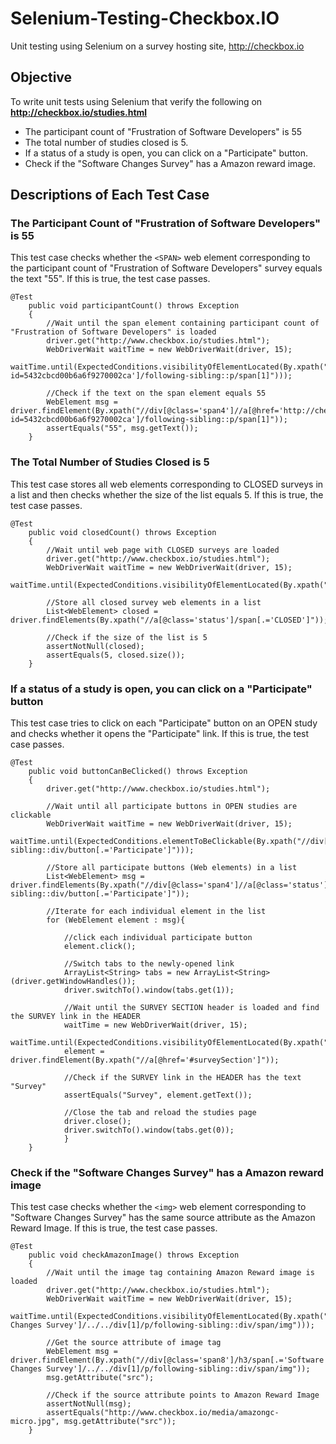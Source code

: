 # Selenium-Testing-Checkbox.IO

Unit testing using Selenium on a survey hosting site, http://checkbox.io

## Objective 

To write unit tests using Selenium that verify the following on **http://checkbox.io/studies.html**

* The participant count of "Frustration of Software Developers" is 55
* The total number of studies closed is 5.
* If a status of a study is open, you can click on a "Participate" button.
* Check if the "Software Changes Survey" has a Amazon reward image.

## Descriptions of Each Test Case

### The Participant Count of "Frustration of Software Developers" is 55

This test case checks whether the `<SPAN>` web element corresponding to the participant count of "Frustration of Software Developers" survey equals the text "55". If this is true, the test case passes.

```
@Test
	public void participantCount() throws Exception
	{
		//Wait until the span element containing participant count of "Frustration of Software Developers" is loaded
		driver.get("http://www.checkbox.io/studies.html");
		WebDriverWait waitTime = new WebDriverWait(driver, 15);
		waitTime.until(ExpectedConditions.visibilityOfElementLocated(By.xpath("//div[@class='span4']//a[@href='http://checkbox.io/studies/?id=5432cbcd00b6a6f9270002ca']/following-sibling::p/span[1]")));
		
		//Check if the text on the span element equals 55
		WebElement msg = driver.findElement(By.xpath("//div[@class='span4']//a[@href='http://checkbox.io/studies/?id=5432cbcd00b6a6f9270002ca']/following-sibling::p/span[1]"));
		assertEquals("55", msg.getText());
	}

```

### The Total Number of Studies Closed is 5

This test case stores all web elements corresponding to CLOSED surveys in a list and then checks whether the size of the list equals 5. If this is true, the test case passes.

```
@Test
	public void closedCount() throws Exception
	{
		//Wait until web page with CLOSED surveys are loaded
		driver.get("http://www.checkbox.io/studies.html");
		WebDriverWait waitTime = new WebDriverWait(driver, 15);
		waitTime.until(ExpectedConditions.visibilityOfElementLocated(By.xpath("//a[@class='status']/span[.='CLOSED']")));
		
		//Store all closed survey web elements in a list
		List<WebElement> closed = driver.findElements(By.xpath("//a[@class='status']/span[.='CLOSED']"));
		
		//Check if the size of the list is 5
		assertNotNull(closed);
		assertEquals(5, closed.size());
	}

```

### If a status of a study is open, you can click on a "Participate" button

This test case tries to click on each "Participate" button on an OPEN study and checks whether it opens the "Participate" link. If this is true, the test case passes.

```
@Test
	public void buttonCanBeClicked() throws Exception
	{
		driver.get("http://www.checkbox.io/studies.html");
		
		//Wait until all participate buttons in OPEN studies are clickable
		WebDriverWait waitTime = new WebDriverWait(driver, 15);
		waitTime.until(ExpectedConditions.elementToBeClickable(By.xpath("//div[@class='span4']//a[@class='status']/span[.='OPEN']/../following-sibling::div/button[.='Participate']")));
		
		//Store all participate buttons (Web elements) in a list
		List<WebElement> msg = driver.findElements(By.xpath("//div[@class='span4']//a[@class='status']/span[.='OPEN']/../following-sibling::div/button[.='Participate']"));
		
		//Iterate for each individual element in the list
		for (WebElement element : msg){
			
			//click each individual participate button
			element.click();
			
			//Switch tabs to the newly-opened link
			ArrayList<String> tabs = new ArrayList<String> (driver.getWindowHandles());
		    driver.switchTo().window(tabs.get(1));
		    
		    //Wait until the SURVEY SECTION header is loaded and find the SURVEY link in the HEADER
		    waitTime = new WebDriverWait(driver, 15);
			waitTime.until(ExpectedConditions.visibilityOfElementLocated(By.xpath("//a[@href='#surveySection']")));
			element = driver.findElement(By.xpath("//a[@href='#surveySection']"));
			
			//Check if the SURVEY link in the HEADER has the text "Survey" 
			assertEquals("Survey", element.getText());
			
			//Close the tab and reload the studies page
		    driver.close();
		    driver.switchTo().window(tabs.get(0));
			}
	}

```

### Check if the "Software Changes Survey" has a Amazon reward image

This test case checks whether the `<img>` web element corresponding to "Software Changes Survey" has the same source attribute as the Amazon Reward Image. If this is true, the test case passes.

```
@Test
	public void checkAmazonImage() throws Exception
	{
		//Wait until the image tag containing Amazon Reward image is loaded
		driver.get("http://www.checkbox.io/studies.html");	
		WebDriverWait waitTime = new WebDriverWait(driver, 15);
		waitTime.until(ExpectedConditions.visibilityOfElementLocated(By.xpath("//div[@class='span8']/h3/span[.='Software Changes Survey']/../../div[1]/p/following-sibling::div/span/img")));
		
		//Get the source attribute of image tag
		WebElement msg = driver.findElement(By.xpath("//div[@class='span8']/h3/span[.='Software Changes Survey']/../../div[1]/p/following-sibling::div/span/img"));
		msg.getAttribute("src");
		
		//Check if the source attribute points to Amazon Reward Image
		assertNotNull(msg);
		assertEquals("http://www.checkbox.io/media/amazongc-micro.jpg", msg.getAttribute("src"));
	}

```